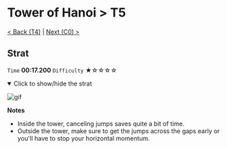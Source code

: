 # Tower of Hanoi > T5

[< Back (T4)](https://github.com/Doublevil/scbspeedrun/blob/main/levels/T/T4.md) | [Next (C0) >](https://github.com/Doublevil/scbspeedrun/blob/main/levels/C/C0.md)

## Strat

`Time` **00:17.200** `Difficulty` ★☆☆☆☆
<details open>
  <summary>Click to show/hide the strat</summary>

  ![gif](https://github.com/Doublevil/scbspeedrun/blob/main/media/levels/T/T5_Strat.webp)

  **Notes**
  - Inside the tower, canceling jumps saves quite a bit of time.
  - Outside the tower, make sure to get the jumps across the gaps early or you'll have to stop your horizontal momentum.
</details>
